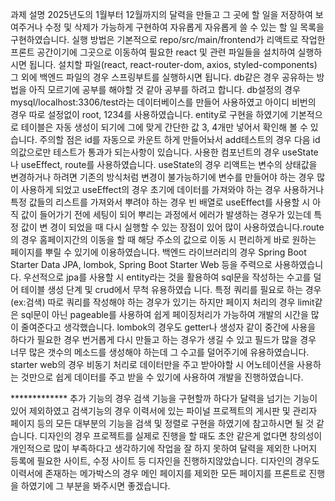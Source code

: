 과제 설명
2025년도의 1월부터 12월까지의 달력을 만들고 그 곳에 할 일을 저장하여 보여주거나 수정 및 삭제가 가능하게 구현하여 자유롭게
자유롭게 쓸 수 있는 할 일 목록을 구현하였습니다.
실행 방법은 기본적으로 repo/src/main/frontend가 리액트로 작업한 프론트 공간이기에 그곳으로 이동하여 필요한 react 및 관련
파일들을 설치하여 실행하시면 됩니다. 설치할 파일(react, react-router-dom, axios, styled-components)
그 외에 백엔드 파일의 경우 스프링부트를 실행하시면 됩니다. db같은 경우 공유하는 방법을 아직 모르기에 공부를 해야할 것 같아
공부를 하려고 합니다. db설정의 경우 mysql/localhost:3306/test라는 데이터베이스를 만들어 사용하였고 아이디 비번의 경우 따로
설정없이 root, 1234를 사용하였습니다. entity로 구현을 하였기에 기본적으로 테이블은 자동 생성이 되기에 그에 맞게 간단한 값
3, 4개만 넣어서 확인해 볼 수 있습니다. 주의할 점은 id를 자동으로 카운트 하게 만들어놔서 add테스트의 경우 다음 id의값으로만
테스트가 통과가 되는사항이 있습니다.
사용한 컴포넌트의 경우 useState나 useEffect, route를 사용하였습니다.
useState의 경우 리액트는 변수의 상태값을 변경하거나 하려면 기존의 방식처럼 변경이 불가능하기에 변수를 만들어야 하는 경우 많이
사용하게 되었고 useEffect의 경우 초기에 데이터를 가져와야 하는 경우 사용하거나 특정 값들의 리스트를 가져와서 뿌려야 하는 경우
빈 배열로 useEffect를 사용할 시 아직 값이 들어가기 전에 세팅이 되어 뿌리는 과정에서 에러가 발생하는 경우가 있는데 특정 값이 변
경이 되었을 때 다시 실행할 수 있는 장점이 있어 많이 사용하였습니다.route의 경우 홈페이지간의 이동을 할 때 해당 주소의 값으로
이동 시 편리하게 바로 원하는 페이지를 뿌릴 수 있기에 이용하였습니다.
백엔드 라이브러리의 경우 Spring Boot Starter Data JPA, lombok,  Spring Boot Starter Web 등을 주력으로 사용하였습니다.
우선적으로 jpa를 사용할 시 entity라는 것을 활용하여 sql문을 작성하는 수고를 덜어 테이블 생성 단계 및 crud에서 무척 유용하였습
니다. 특정 쿼리를 필요로 하는 경우(ex:검색) 따로 쿼리를 작성해야 하는 경우가 있기는 하지만 페이지 처리의 경우 limit같은 sql문이 아닌
pageable를 사용하여 쉽게 페이징처리가 가능하여 개발의 시간을 많이 줄여준다고 생각했습니다. lombok의 경우도 getter나 생성자 같이
중간에 사용을 하다가 필요한 경우 번거롭게 다시 만들고 하는 경우가 생길 수 있고 필드가 많을 경우 너무 많은 갯수의 메소드를 생성해야
하는데 그 수고를 덜어주기에 유용하였습니다. starter web의 경우 비동기 처리로 데이터만을 주고 받아야할 시 어노테이션을 사용하는 것만으로
쉽게 데이터를 주고 받을 수 있기에 사용하여 개발을 진행하였습니다.

************* 추가 기능의 경우 검색 기능을 구현할까 하다가 달력을 넘기는 기능이 있어 제외하였고 검색기능의 경우 이력서에 있는
파이널 프로젝트의 게시판 및 관리자 페이지 등의 모든 대부분의 기능을 검색 및 정렬로 구현을 하였기에 참고하시면 될 것 같습니다.
디자인의 경우 프로젝트를 실제로 진행을 할 때도 초안 같은게 없다면 창의성이 개인적으로 많이 부족하다고 생각하기에 작업을 잘 하지
못하여 달력을 제외한 나머지 등록에 필요한 사이트, 수정 사이트 등 디자인을 진행하지않았습니다. 디자인의 경우도 이력서에 존재하는
메가박스의 경우 메인 페이지를 제외한 모든 페이지를 프론트로 진행을 하였기에 그 부분을 봐주시면 좋겠습니다.

